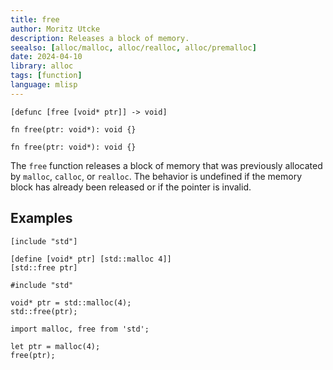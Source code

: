 ```yaml
---
title: free
author: Moritz Utcke
description: Releases a block of memory.
seealso: [alloc/malloc, alloc/realloc, alloc/premalloc]
date: 2024-04-10
library: alloc
tags: [function]
language: mlisp
---
```


```mlisp tabs=lang name=META-Lisp lang=mlisp
[defunc [free [void* ptr]] -> void]
```

```metals tabs=lang name=METALS lang=metals
fn free(ptr: void*): void {}
```

```gyro tabs=lang name=Gyro lang=gyro
fn free(ptr: void*): void {}
```

The `free` function releases a block of memory that was previously allocated by `malloc`, `calloc`, or `realloc`. The behavior is undefined if the memory block has already been released or if the pointer is invalid.

## Examples

```mlisp tabs=example-0 name=META-Lisp lang=mlisp
[include "std"]

[define [void* ptr] [std::malloc 4]]
[std::free ptr]
```

```metals tabs=example-0 name=METALS lang=metals
#include "std"

void* ptr = std::malloc(4);
std::free(ptr);
```

```gyro tabs=example-0 name=Gyro lang=gyro
import malloc, free from 'std';

let ptr = malloc(4);
free(ptr);
```
